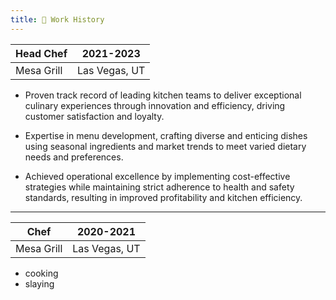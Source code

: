 ```yaml
---
title: 💼 Work History
---
```

| **Head Chef** | 2021-2023       |
|-|-|
| Mesa Grill | Las Vegas, UT  |
- Proven track record of leading kitchen teams to deliver exceptional culinary experiences through innovation and efficiency, driving customer satisfaction and loyalty.

 - Expertise in menu development, crafting diverse and enticing dishes using seasonal ingredients and market trends to meet varied dietary needs and preferences.

- Achieved operational excellence by implementing cost-effective strategies while maintaining strict adherence to health and safety standards, resulting in improved profitability and kitchen efficiency.

---

| **Chef** | 2020-2021       |
|-|-|
| Mesa Grill | Las Vegas, UT  |
- cooking
- slaying

